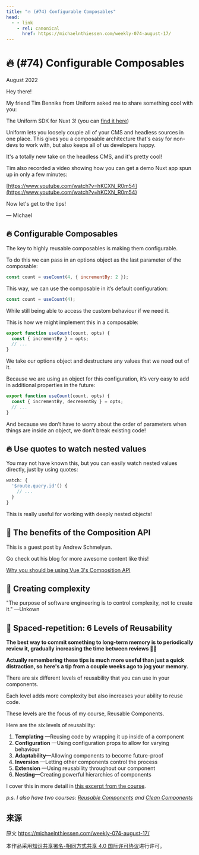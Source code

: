 ```yaml
---
title: "🔥 (#74) Configurable Composables"
head:
  - - link
    - rel: canonical
      href: https://michaelnthiessen.com/weekly-074-august-17/
---
```


# 🔥 (#74) Configurable Composables

August 2022

Hey there!

My friend Tim Benniks from Uniform asked me to share something cool with you:

The Uniform SDK for Nuxt 3! (you can [find it here](https://uniform.dev/blogs/uniforms-latest-sdk-fully-supports-vue-3-and-nuxt-3))

Uniform lets you loosely couple all of your CMS and headless sources in one place. This gives you a composable architecture that's easy for non-devs to work with, but also keeps all of us developers happy.

It's a totally new take on the headless CMS, and it's pretty cool!

Tim also recorded a video showing how you can get a demo Nuxt app spun up in only a few minutes:

[https://www.youtube.com/watch?v=hKCXN_R0m54](https://www.youtube.com/watch?v=hKCXN_R0m54)

Now let's get to the tips!

— Michael

## 🔥 Configurable Composables

The key to highly reusable composables is making them configurable.

To do this we can pass in an options object as the last parameter of the composable:

```javascript
const count = useCount(4, { incrementBy: 2 });
```

This way, we can use the composable in it’s default configuration:

```javascript
const count = useCount(4);
```

While still being able to access the custom behaviour if we need it.

This is how we might implement this in a composable:

```javascript
export function useCount(count, opts) {
  const { incrementBy } = opts;
  // ...
}
```

We take our options object and destructure any values that we need out of it.

Because we are using an object for this configuration, it’s very easy to add in additional properties in the future:

```javascript
export function useCount(count, opts) {
  const { incrementBy, decrementBy } = opts;
  // ...
}
```

And because we don’t have to worry about the order of parameters when things are inside an object, we don’t break existing code!

## 🔥 Use quotes to watch nested values

You may not have known this, but you can easily watch nested values directly, just by using quotes:

```javascript
watch: {
  '$route.query.id'() {
    // ...
  }
}
```

This is really useful for working with deeply nested objects!

## 📜 The benefits of the Composition API

This is a guest post by Andrew Schmelyun.

Go check out his blog for more awesome content like this!

[Why you should be using Vue 3's Composition API](https://michaelnthiessen.com/why-you-should-use-composition-api/)

## 💬 Creating complexity

"The purpose of software engineering is to control complexity, not to create it." —Unkown

## 🧠 Spaced-repetition: 6 Levels of Reusability

**The best way to commit something to long-term memory is to periodically review it, gradually increasing the time between reviews 👨‍🔬**

**Actually remembering these tips is much more useful than just a quick distraction, so here's a tip from a couple weeks ago to jog your memory.**

There are six different levels of reusability that you can use in your components.

Each level adds more complexity but also increases your ability to reuse code.

These levels are the focus of my course, Reusable Components.

Here are the six levels of reusability:

1. **Templating** —Reusing code by wrapping it up inside of a component
2. **Configuration** —Using configuration props to allow for varying behaviour
3. **Adaptability**—Allowing components to become future-proof
4. **Inversion** —Letting other components control the process
5. **Extension** —Using reusability throughout our component
6. **Nesting**—Creating powerful hierarchies of components

I cover this in more detail in [this excerpt from the course](https://michaelnthiessen.com/6-levels-of-reusability).

_p.s. I also have two courses: [Reusable Components](https://michaelnthiessen.com/reusable-components) and [Clean Components](https://michaelnthiessen.com/clean-components)_

## 来源

原文 https://michaelnthiessen.com/weekly-074-august-17/

本作品采用[知识共享署名-相同方式共享 4.0 国际许可协议](http://creativecommons.org/licenses/by-sa/4.0/)进行许可。
